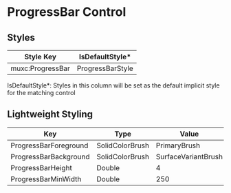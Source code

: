 # ProgressBar Control
## Styles
Style Key|IsDefaultStyle*
-|-
muxc:ProgressBar|ProgressBarStyle|True

IsDefaultStyle*: Styles in this column will be set as the default implicit style for the matching control

## Lightweight Styling
Key|Type|Value
-|-|-
ProgressBarForeground|SolidColorBrush|PrimaryBrush
ProgressBarBackground|SolidColorBrush|SurfaceVariantBrush
ProgressBarHeight|Double|4
ProgressBarMinWidth|Double|250
